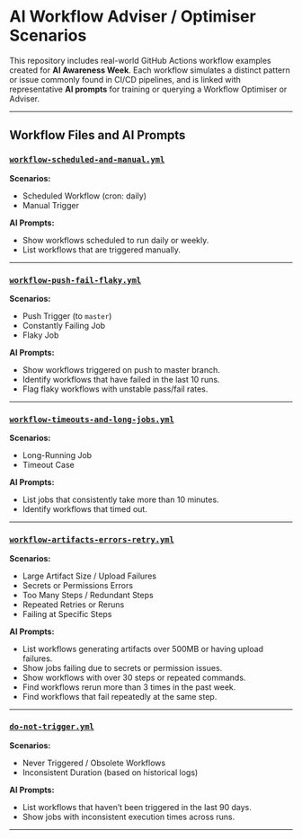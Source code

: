 # AI Workflow Adviser / Optimiser Scenarios

This repository includes real-world GitHub Actions workflow examples created for **AI Awareness Week**. Each workflow simulates a distinct pattern or issue commonly found in CI/CD pipelines, and is linked with representative **AI prompts** for training or querying a Workflow Optimiser or Adviser.

---

## Workflow Files and AI Prompts

### [`workflow-scheduled-and-manual.yml`](.github/workflows/workflow-scheduled-and-manual.yml)

**Scenarios:**
- Scheduled Workflow (cron: daily)
- Manual Trigger

**AI Prompts:**
- Show workflows scheduled to run daily or weekly.  
- List workflows that are triggered manually.

---

### [`workflow-push-fail-flaky.yml`](.github/workflows/workflow-push-fail-flaky.yml)

**Scenarios:**
- Push Trigger (to `master`)
- Constantly Failing Job
- Flaky Job

**AI Prompts:**
- Show workflows triggered on push to master branch.  
- Identify workflows that have failed in the last 10 runs.  
- Flag flaky workflows with unstable pass/fail rates.

---

### [`workflow-timeouts-and-long-jobs.yml`](.github/workflows/workflow-timeouts-and-long-jobs.yml)

**Scenarios:**
- Long-Running Job
- Timeout Case

**AI Prompts:**
- List jobs that consistently take more than 10 minutes.  
- Identify workflows that timed out.

---

### [`workflow-artifacts-errors-retry.yml`](.github/workflows/workflow-artifacts-errors-retry.yml)

**Scenarios:**
- Large Artifact Size / Upload Failures  
- Secrets or Permissions Errors  
- Too Many Steps / Redundant Steps  
- Repeated Retries or Reruns  
- Failing at Specific Steps

**AI Prompts:**
- List workflows generating artifacts over 500MB or having upload failures.  
- Show jobs failing due to secrets or permission issues.  
- Show workflows with over 30 steps or repeated commands.  
- Find workflows rerun more than 3 times in the past week.  
- Find workflows that fail repeatedly at the same step.

---

### [`do-not-trigger.yml`](.github/workflows/do-not-trigger.yml)

**Scenarios:**
- Never Triggered / Obsolete Workflows  
- Inconsistent Duration (based on historical logs)

**AI Prompts:**
- List workflows that haven’t been triggered in the last 90 days.  
- Show jobs with inconsistent execution times across runs.

---
